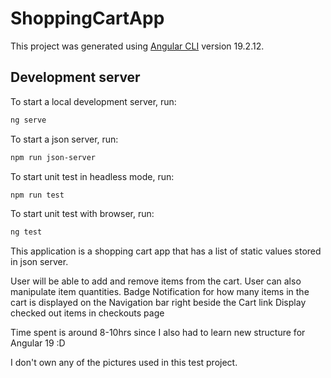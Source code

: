 # ShoppingCartApp

This project was generated using [Angular CLI](https://github.com/angular/angular-cli) version 19.2.12.

## Development server

To start a local development server, run:

```bash
ng serve
```

To start a json server, run:

```bash
npm run json-server
```

To start unit test in headless mode, run:

```bash
npm run test
```

To start unit test with browser, run:

```bash
ng test
```

This application is a shopping cart app that has a list of static values stored in json server.

User will be able to add and remove items from the cart.
User can also manipulate item quantities.
Badge Notification for how many items in the cart is displayed on the Navigation bar right beside the Cart link
Display checked out items in checkouts page

Time spent is around 8-10hrs since I also had to learn new structure for Angular 19 :D

I don't own any of the pictures used in this test project.
